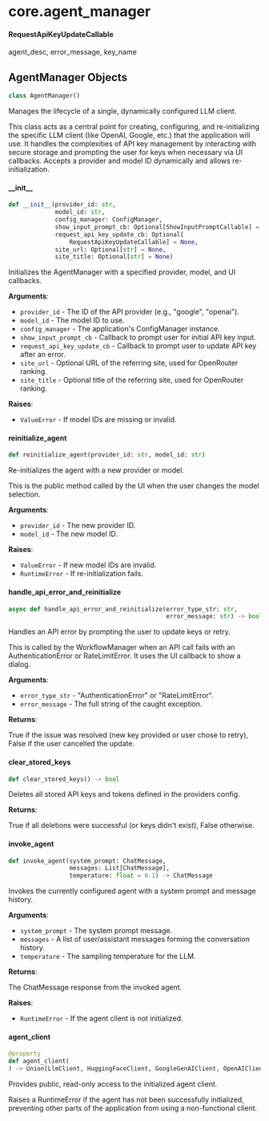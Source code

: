 <a id="core.agent_manager"></a>

# core.agent\_manager

<a id="core.agent_manager.RequestApiKeyUpdateCallable"></a>

#### RequestApiKeyUpdateCallable

agent_desc, error_message, key_name

<a id="core.agent_manager.AgentManager"></a>

## AgentManager Objects

```python
class AgentManager()
```

Manages the lifecycle of a single, dynamically configured LLM client.

This class acts as a central point for creating, configuring, and re-initializing
the specific LLM client (like OpenAI, Google, etc.) that the application will use.
It handles the complexities of API key management by interacting with secure
storage and prompting the user for keys when necessary via UI callbacks.
Accepts a provider and model ID dynamically and allows re-initialization.

<a id="core.agent_manager.AgentManager.__init__"></a>

#### \_\_init\_\_

```python
def __init__(provider_id: str,
             model_id: str,
             config_manager: ConfigManager,
             show_input_prompt_cb: Optional[ShowInputPromptCallable] = None,
             request_api_key_update_cb: Optional[
                 RequestApiKeyUpdateCallable] = None,
             site_url: Optional[str] = None,
             site_title: Optional[str] = None)
```

Initializes the AgentManager with a specified provider, model, and UI callbacks.

**Arguments**:

- `provider_id` - The ID of the API provider (e.g., "google", "openai").
- `model_id` - The model ID to use.
- `config_manager` - The application's ConfigManager instance.
- `show_input_prompt_cb` - Callback to prompt user for initial API key input.
- `request_api_key_update_cb` - Callback to prompt user to update API key after an error.
- `site_url` - Optional URL of the referring site, used for OpenRouter ranking.
- `site_title` - Optional title of the referring site, used for OpenRouter ranking.
  

**Raises**:

- `ValueError` - If model IDs are missing or invalid.

<a id="core.agent_manager.AgentManager.reinitialize_agent"></a>

#### reinitialize\_agent

```python
def reinitialize_agent(provider_id: str, model_id: str)
```

Re-initializes the agent with a new provider or model.

This is the public method called by the UI when the user changes the model selection.

**Arguments**:

- `provider_id` - The new provider ID.
- `model_id` - The new model ID.
  

**Raises**:

- `ValueError` - If new model IDs are invalid.
- `RuntimeError` - If re-initialization fails.

<a id="core.agent_manager.AgentManager.handle_api_error_and_reinitialize"></a>

#### handle\_api\_error\_and\_reinitialize

```python
async def handle_api_error_and_reinitialize(error_type_str: str,
                                            error_message: str) -> bool
```

Handles an API error by prompting the user to update keys or retry.

This is called by the WorkflowManager when an API call fails with an
AuthenticationError or RateLimitError. It uses the UI callback to show a dialog.

**Arguments**:

- `error_type_str` - "AuthenticationError" or "RateLimitError".
- `error_message` - The full string of the caught exception.
  

**Returns**:

  True if the issue was resolved (new key provided or user chose to retry),
  False if the user cancelled the update.

<a id="core.agent_manager.AgentManager.clear_stored_keys"></a>

#### clear\_stored\_keys

```python
def clear_stored_keys() -> bool
```

Deletes all stored API keys and tokens defined in the providers config.

**Returns**:

  True if all deletions were successful (or keys didn't exist), False otherwise.

<a id="core.agent_manager.AgentManager.invoke_agent"></a>

#### invoke\_agent

```python
def invoke_agent(system_prompt: ChatMessage,
                 messages: List[ChatMessage],
                 temperature: float = 0.1) -> ChatMessage
```

Invokes the currently configured agent with a system prompt and message history.

**Arguments**:

- `system_prompt` - The system prompt message.
- `messages` - A list of user/assistant messages forming the conversation history.
- `temperature` - The sampling temperature for the LLM.
  

**Returns**:

  The ChatMessage response from the invoked agent.
  

**Raises**:

- `RuntimeError` - If the agent client is not initialized.

<a id="core.agent_manager.AgentManager.agent_client"></a>

#### agent\_client

```python
@property
def agent_client(
) -> Union[LlmClient, HuggingFaceClient, GoogleGenAIClient, OpenAIClient]
```

Provides public, read-only access to the initialized agent client.

Raises a RuntimeError if the agent has not been successfully initialized,
preventing other parts of the application from using a non-functional client.

